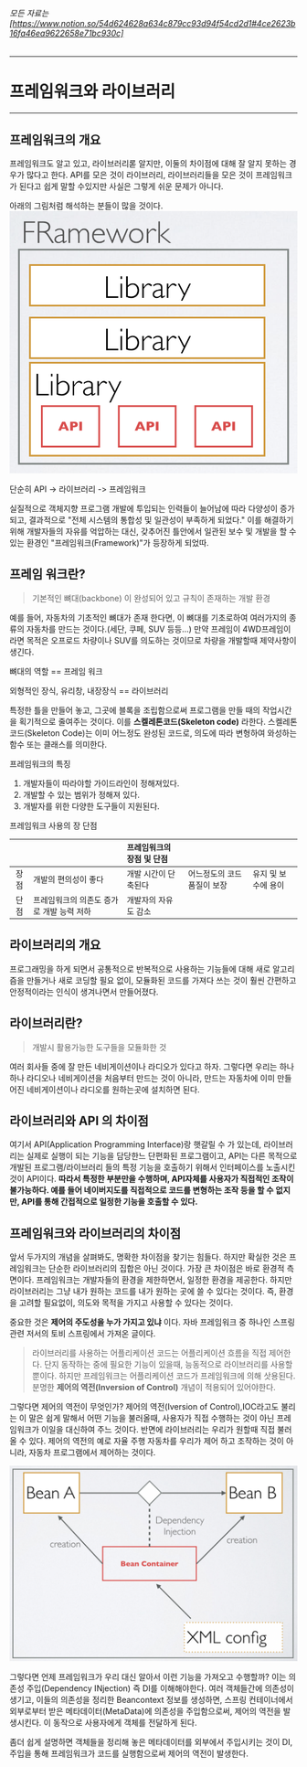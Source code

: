 ###### 모든 자료는[https://www.notion.so/54d624628a634c879cc93d94f54cd2d1#4ce2623b16fa46ea9622658e71bc930c]

* * * 
# 프레임워크와 라이브러리


* * *

## 프레임워크의 개요
프레임워크도 알고 있고, 라이브러리롣 알지만, 이둘의 차이점에 대해 잘 알지 못하는 경우가 많다고 한다. 
API를 모은 것이 라이브러리, 라이브러리들을 모은 것이 프레임워크가 된다고 쉽게 말할 수있지만 
사실은 그렇게 쉬운 문제가 아니다.


아래의 그림처럼 해석하는 분들이 많을 것이다.
![Frameworkimage](./fr1.png)

단순히 API -> 라이브러리 -> 프레임워크  

실질적으로 객체지향 프로그램 개발에 투입되는 인력들이 늘어남에 따라 다양성이 증가되고, 결과적으로 "전체 시스템의 통합성 및 일관성이 부족하게 되었다."
이를 해결하기 위해 개발자들의 자유를 억압하는 대신, 갖추어진 틀안에서 일관된 보수 및 개발을 할 수 있는 환경인 "프레임워크(Framework)"가 등장하게 되었따.

## 프레임 워크란?
> 기본적인 뼈대(backbone) 이 완성되어 있고 규칙이 존재하는 개발 환경

예를 들어, 자동차의 기초적인 뼈대가 존재 한다면, 이 뼈대를 기초로하여 여러가지의 종류의 자동차를 만드는 것이다.(세단, 쿠페, SUV 등등...)
만약 프레임이 4WD프레임이라면 목적은 오프로드 차량이나 SUV를 의도하는 것이므로 차량을 개발할때 제약사항이 생긴다.


뼈대의 역할 == 프레임 워크


외형적인 장식, 유리창, 내장장식 == 라이브러리


특정한 틀을 만들어 놓고, 그곳에 블록을 조립함으로써 프로그램을 만들 때의 작업시간을 획기적으로 줄여주는 것이다. 이를 **스켈레톤코드(Skeleton code)** 라한다.
스켈레톤 코드(Skeleton Code)는 이미 어느정도 완성된 코드로, 의도에 따라 변형하여 와성하는 함수 또는 클래스를 의미한다.

프레임워크의 특징
1. 개발자들이 따라야할 가이드라인이 정해져있다.
2. 개발할 수 있는 범위가 정해져 있다.
3. 개발자를 위한 다양한 도구들이 지원된다.

프레임워크 사용의 장 단점

|  |  |프레임워크의 장점 및 단점 | | |
:---:| :--- | :--- | :--- | :--- | 
장점 | 개발의 편의성이 좋다 |  개발 시간이 단축된다 | 어느정도의 코드품질이 보장 | 유지 및 보수에 용이
단점 | 프레임워크의 의존도 증가로 개발 능력 저하 | 개발자의 자유도 감소


## 라이브러리의 개요
프로그래밍을 하게 되면서 공통적으로 반복적으로 사용하는 기능들에 대해 새로 알고리즘을 만들거나 새로 코딩할 필요 없이, 모듈화된 코드를 가져다 쓰는 것이 훨씬 간편하고
안정적이라는 인식이 생겨나면서 만들어졌다.

## 라이브러리란?
> 개발시 활용가능한 도구들을 모듈화한 것

여러 회사들 중에 잘 만든 네비게이션이나 라디오가 있다고 하자. 그렇다면 우리는 하나하나 라디오나 네비게이션을 처음부터 만드는 것이 아니라, 만드는 자동차에 
이미 만들어진 네비게이션이나 라디오를 원하는곳에 설치하면 된다.

## 라이브러리와 API 의 차이점
여기서  API(Application Programming Interface)랑 햇갈릴 수 가 있는데, 라이브러리는 실제로 실행이 되는 기능을 담당한느 단편화된 프로그램이고, API는 다른 목적으로
개발된 프로그램/라이브러리 들의 특정 기능을 호출하기 위해서 인터페이스를 노출시킨 것이 API이다. **따라서 특정한 부분만을 수행하며, API자체를 사용자가 직접적인 조작이 불가능하다. 예를 들어
네이버지도를 직접적으로 코드를 변형하는 조작 등을 할 수 없지만, API를 통해 간접적으로 일정한 기능을 호출할 수 있다.**

## 프레임워크와 라이브러리의 차이점
앞서 두가지의 개념을 살펴봐도, 명확한 차이점을 찾기는 힘들다. 하지만 확실한 것은 프레임워크는 단순한 라이브러리의 집합은 아닌 것이다. 가장 큰 차이점은
바로 환경적 측면이다. 프레임워크는 개발자들의 환경을 제한하면서, 일정한 환경을 제공한다. 하지만 라이브러리는 그냥 내가 원하는 코드를 내가 원하는 곳에 쓸 수 있다는 것이다.
즉, 환경을 고려할 필요없이, 의도와 목적을 가지고 사용할 수 있다는 것이다.

 중요한 것은 **제어의 주도성을 누가 가지고 있냐** 이다. 자바 프레임워크 중 하나인 스프링 관련 저서의 토비 스프링에서 가져온 글이다.
 > 라이브러리를 사용하는 어플리케이션 코드는 어플리케이션 흐름을 직접 제어한다. 단지 동작하는 중에 필요한 기능이 있을때, 능동적으로 라이브러리를 사용할 뿐이다. 하지만 프레임워크는
 > 어플리케이션 코드가 프레임워크에 의해 삿용된다. 분명한 **제어의 역전(Inversion of Control)** 개념이 적용되어 있어야한다.
 
 그렇다면 제어의 역전이 무엇인가? 제어의 역전(Iversion of Control),IOC라고도 불리는 이 말은 쉽게 말해서 어떤 기능을 불러올때, 사용자가 직접 수행하는 것이 아닌
 프레임워크가 이일을 대신하여 주느 것이다. 반면에 라이브러리는 우리가 원할때 직접 불러올 수 있다. 제어의 역전의 예로 자율 주행 자동차를 우리가 제어 하고 조작하는 것이 아니라, 자동차 프로그램에서 제어하는 것이다.
 
 ![Frameworkimage](./fr2.png)

 그렇다면 언제 프레임워크가 우리 대신 알아서 이런 기능을 가져오고 수행할까? 이는 의존성 주입(Dependency INjection) 즉 DI를 이해해야한다. 여러 객체들간에 의존성이 생기고,
 이들의 의존성을 정리한 Beancontext 정보를 생성하면, 스프링 컨테이너에서 외부로부터 받은 메타데이터(MetaData)에 의존성을 주입함으로써, 제어의 역전을 발생시킨다. 이 동작으로 사용자에게 객체를 전달하게 된다.
 
 
 좀더 쉽게 설명하면 객체들을 정리해 놓은 메타데이터를 외부에서 주입시키는 것이 DI, 주입을 통해 프레임워크가 코드를 실행함으로써 제어의 역전이 발생한다. 
